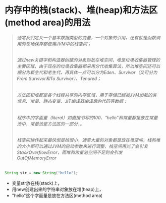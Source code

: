 # 内存中的栈(stack)、堆(heap)和方法区(method area)的用法
> ###### 通常我们定义一个基本数据类型的变量，一个对象的引用，还有就是函数调用的现场保存都使用JVM中的栈空间；
> ###### 通过new关键字和构造器创建的对象则放在堆空间，堆是垃圾收集器管理的主要区域，由于现在的垃圾收集器都采用分代收集算法，所以堆空间还可以细分为新生代和老生代，再具体一点可以分为Eden、Survivor（又可分为From Survivor和To Survivor）、Tenured；
> ###### 方法区和堆都是各个线程共享的内存区域，用于存储已经被JVM加载的类信息、常量、静态变量、JIT编译器编译后的代码等数据；
> ###### 程序中的字面量（literal）如直接书写的100、"hello"和常量都是放在常量池中，常量池是方法区的一部分，。
> ###### 栈空间操作起来最快但是栈很小，通常大量的对象都是放在堆空间，栈和堆的大小都可以通过JVM的启动参数来进行调整，栈空间用光了会引发StackOverflowError，而堆和常量池空间不足则会引发OutOfMemoryError
```java
String str = new String("hello");
```
* 变量str放在栈(stack)上，
* 用new创建出来的字符串对象放在堆(heap)上，
* "hello"这个字面量是放在方法区(method area)
